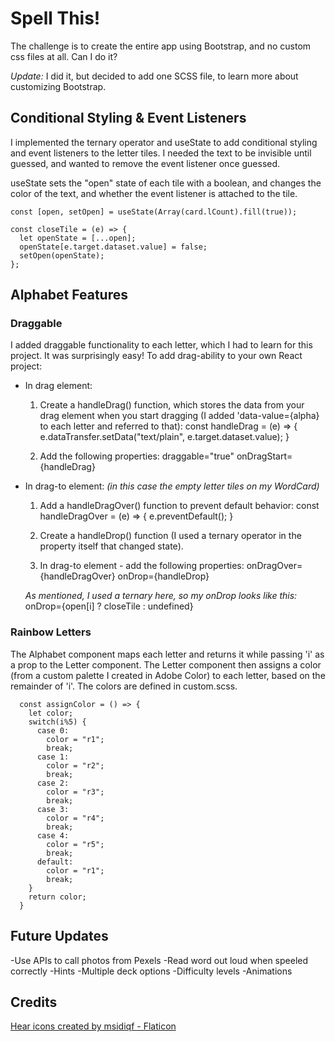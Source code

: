 # Spell This!

The challenge is to create the entire app using Bootstrap, and no custom css files at all. Can I do it?

*Update:* I did it, but decided to add one SCSS file, to learn more about customizing Bootstrap.

## Conditional Styling & Event Listeners

I implemented the ternary operator and useState to add conditional styling and 
event listeners to the letter tiles. I needed the text to be invisible 
until guessed, and wanted to remove the event listener once guessed.

useState sets the "open" state of each tile with a boolean, and
changes the color of the text, and whether the event listener is
attached to the tile.

``` 
const [open, setOpen] = useState(Array(card.lCount).fill(true));

const closeTile = (e) => {
  let openState = [...open];
  openState[e.target.dataset.value] = false;
  setOpen(openState);
};
```

## Alphabet Features

### Draggable

I added draggable functionality to each letter, which I had to learn for this project. It was surprisingly easy! To add drag-ability to your own React project:

- In drag element:
  1. Create a handleDrag() function, which stores the data from your drag element when you start dragging (I added 'data-value={alpha} to each letter and referred to that):
        const handleDrag = (e) => {
            e.dataTransfer.setData("text/plain", e.target.dataset.value);
        }

  2. Add the following properties:
        draggable="true"
        onDragStart={handleDrag}

- In drag-to element: *(in this case the empty letter tiles on my WordCard)*
  1. Add a  handleDragOver() function to prevent default behavior:
        const handleDragOver = (e) => {
            e.preventDefault();
        }

  2. Create a handleDrop() function (I used a ternary operator in the property itself that changed state).

  3. In drag-to element - add the following properties:
        onDragOver={handleDragOver}
        onDrop={handleDrop}

    *As mentioned, I used a ternary here, so my onDrop looks like this:*
        onDrop={open[i] ? closeTile : undefined}


### Rainbow Letters

The Alphabet component maps each letter and returns it while passing 'i' as a prop to the Letter component. The Letter component then assigns a color (from a custom palette I created in Adobe Color) to each letter, based on the remainder of 'i'. The colors are defined in custom.scss.

```
  const assignColor = () => {
    let color;
    switch(i%5) {
      case 0: 
        color = "r1";
        break;
      case 1: 
        color = "r2";
        break;
      case 2: 
        color = "r3";
        break;
      case 3: 
        color = "r4";
        break;
      case 4: 
        color = "r5";
        break;
      default:
        color = "r1";
        break;
    } 
    return color;
  }
```


## Future Updates
-Use APIs to call photos from Pexels
-Read word out loud when speeled correctly
-Hints
-Multiple deck options
-Difficulty levels
-Animations

## Credits
<a href="https://www.flaticon.com/free-icons/hear" title="hear icons">Hear icons created by msidiqf - Flaticon</a>